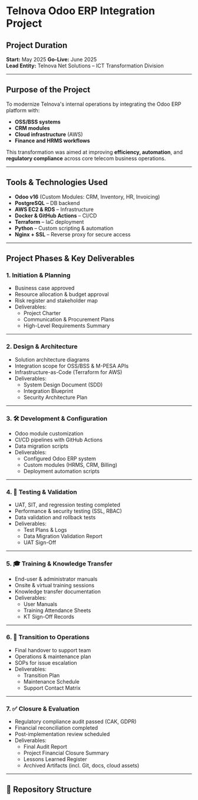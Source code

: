 # Telnova  Odoo ERP Integration Project

##  Project Duration
**Start:** May 2025
**Go-Live:** June 2025  
**Lead Entity:** Telnova  Net Solutions – ICT Transformation Division

---

##  Purpose of the Project
To modernize Telnova's  internal operations by integrating the Odoo ERP platform with:
- **OSS/BSS systems**
- **CRM modules**
- **Cloud infrastructure** (AWS)
- **Finance and HRMS workflows**

This transformation was aimed at improving **efficiency, automation**, and **regulatory compliance** across core telecom business operations.

---

##  Tools & Technologies Used
- **Odoo v16** (Custom Modules: CRM, Inventory, HR, Invoicing)
- **PostgreSQL** – DB backend
- **AWS EC2 & RDS** – Infrastructure
- **Docker & GitHub Actions** – CI/CD
- **Terraform** – IaC deployment
- **Python** – Custom scripting & automation
- **Nginx + SSL** – Reverse proxy for secure access

---

##  Project Phases & Key Deliverables

### 1. **Initiation & Planning**
- Business case approved
- Resource allocation & budget approval
- Risk register and stakeholder map
- Deliverables:
  - Project Charter
  - Communication & Procurement Plans
  - High-Level Requirements Summary

---

### 2.  **Design & Architecture**
- Solution architecture diagrams
- Integration scope for OSS/BSS & M-PESA APIs
- Infrastructure-as-Code (Terraform for AWS)
- Deliverables:
  - System Design Document (SDD)
  - Integration Blueprint
  - Security Architecture Plan

---

### 3. 🛠️ **Development & Configuration**
- Odoo module customization
- CI/CD pipelines with GitHub Actions
- Data migration scripts
- Deliverables:
  - Configured Odoo ERP system
  - Custom modules (HRMS, CRM, Billing)
  - Deployment automation scripts

---

### 4. 🧪 **Testing & Validation**
- UAT, SIT, and regression testing completed
- Performance & security testing (SSL, RBAC)
- Data validation and rollback tests
- Deliverables:
  - Test Plans & Logs
  - Data Migration Validation Report
  - UAT Sign-Off

---

### 5. 🎓 **Training & Knowledge Transfer**
- End-user & administrator manuals
- Onsite & virtual training sessions
- Knowledge transfer documentation
- Deliverables:
  - User Manuals
  - Training Attendance Sheets
  - KT Sign-Off Records

---

### 6. 🔁 **Transition to Operations**
- Final handover to support team
- Operations & maintenance plan
- SOPs for issue escalation
- Deliverables:
  - Transition Plan
  - Maintenance Schedule
  - Support Contact Matrix

---

### 7. ✅ **Closure & Evaluation**
- Regulatory compliance audit passed (CAK, GDPR)
- Financial reconciliation completed
- Post-implementation review scheduled
- Deliverables:
  - Final Audit Report
  - Project Financial Closure Summary
  - Lessons Learned Register
  - Archived Artifacts (incl. Git, docs, cloud assets)

---

## 📂 Repository Structure

